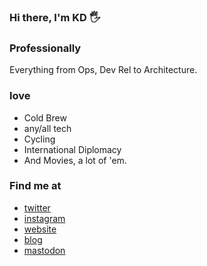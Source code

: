 ### Hi there, I'm KD 🖐

### Professionally

Everything from Ops, Dev Rel to Architecture.

### love

- Cold Brew
- any/all tech
- Cycling
- International Diplomacy
- And Movies, a lot of 'em.

### Find me at

- [twitter](https://twitter.com/kdpuvvadi)
- [instagram](https://www.instagram.com)
- [website](https://puvvadi.me/)
- [blog](https://blog.puvvadi.me/)
- [mastodon](https://infosec.exchange/@kdpuvvadi)
